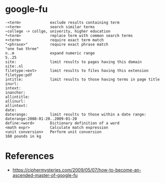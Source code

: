 # google-fu


    -<term>             exclude results containing term
    ~<term>             search similar terms                                  ~college -> collge, univerity, higher education
    *<term>             replace term with common search terms
    +<term>             require exact term match
    "<phrase>"          require exact phrase match                            "one two three"
    n..m                expand numeric range                                  5..25
    site:               limit results to pages having this domain             site:.nl
    filetype:<ext>      limit results to files having this extension          filetype:pdf
    intitle:            limit results to those having terms in page title
    inurl:
    intext:
    inanchor:
    allintitle:
    allinurl:
    allintext:
    date:
    daterange:          limit results to those within a date range:           daterange:2008-01-20..2009-01-20
    define:<word>       Dictionary definition of a word
    <math expr>         Calculate match expression
    <unit conversion>   Perform unit conversion                               160 pounds in kg



# References

- https://ciphermysteries.com/2009/05/07/how-to-become-an-ascended-master-of-google-fu

